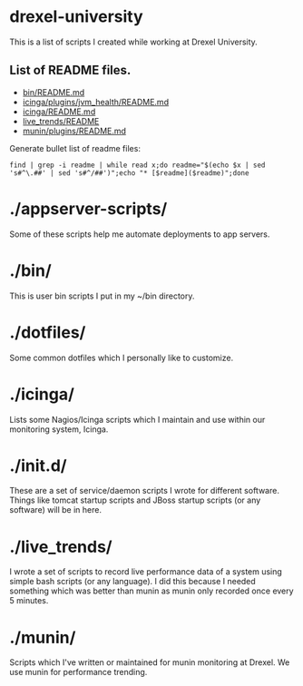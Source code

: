 # drexel-university

This is a list of scripts I created while working at Drexel University.

## List of README files.

* [bin/README.md](bin/README.md)
* [icinga/plugins/jvm_health/README.md](icinga/plugins/jvm_health/README.md)
* [icinga/README.md](icinga/README.md)
* [live_trends/README](live_trends/README)
* [munin/plugins/README.md](munin/plugins/README.md)

Generate bullet list of readme files:

    find | grep -i readme | while read x;do readme="$(echo $x | sed 's#^\.##' | sed 's#^/##')";echo "* [$readme]($readme)";done

# ./appserver-scripts/

Some of these scripts help me automate deployments to app servers.

# ./bin/

This is user bin scripts I put in my ~/bin directory.

# ./dotfiles/

Some common dotfiles which I personally like to customize.

# ./icinga/

Lists some Nagios/Icinga scripts which I maintain and use within our monitoring system, Icinga.

# ./init.d/

These are a set of service/daemon scripts I wrote for different software.
Things like tomcat startup scripts and JBoss startup scripts (or any software)
will be in here.

# ./live_trends/

I wrote a set of scripts to record live performance data of a system
using simple bash scripts (or any language).  I did this because I
needed something which was better than munin as munin only recorded
once every 5 minutes.

# ./munin/

Scripts which I've written or maintained for munin monitoring at Drexel.  We use munin for performance trending.